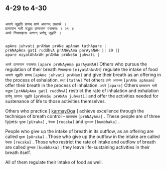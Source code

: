 ## 4-29 to 4-30


```shloka-sa

अपाने जुह्वति प्राणम् प्राणे अपानम् तथापरे ।
प्राणापान गती रुद्ध्वा प्राणायाम परायणाः ॥ २९ ॥
अपरे नियताहाराः प्राणान् प्राणेषु जुह्वति ।

```
```shloka-sa-hk

apAne juhvati prANam prANe apAnam tathApare |
prANApAna gatI ruddhvA prANAyAma parAyaNAH || 29 ||
apare niyatAhArAH prANAn prANeSu juhvati |

```
`अपरे प्राणायाम परायणाः` `[apare prANAyAma parAyaNAH]` Others who pursue the regulation of their breath `नियताहाराः` `[niyatAhArAH]` regulate the intake of food `अपाने जुह्वति प्राणम्` `[apAne juhvati prANam]` and give their breath as an offering in the process of exhalation. `तथा` `[tathA]` Yet others `प्राणे अपानम्` `[prANe apAnam]` offer their breath in the process of inhalation. `अपरे` `[apare]` Others `प्राणापान गती रुद्ध्वा` `[prANApAna gatI ruddhvA]` restrict the rate of inhalation and exhalation `प्राणेषु प्राणान् जुह्वति` `[prANeSu prANAn juhvati]` and offer the activities needed for sustenance of life to those activities themselves.

Others who practice [
[karmayOga](2-40.md#karmayoga)
] achieve excellence through the technique of breath control – 
`प्राणायाम` `[prANAyAma]`
. These people are of three types: 
`पूरक` `[pUraka]` ,
`रेचक` `[recaka]`
 and 
`कुम्भक` `[kumbhaka]`
.

People who give up the intake of breath in its outflow, as an offering are called 
`पूरक` `[pUraka]`
. Those who give up the outflow in the intake are called 
`रेचक` `[recaka]`
. Those who restrict the rate of intake and outflow of breath are called 
`कुम्भक` `[kumbhaka]`
; they leave life-sustaining activities in their breath itself.

All of them regulate their intake of food as well.


